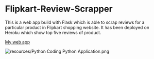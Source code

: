 # Flipkart-Review-Scrapper
This is a web app build with Flask which is able to scrap reviews for a particular product in Flipkart shopping website. It has been deployed on Heroku which show top five reviews of product.



[My web app](https://agile-mesa-49911.herokuapp.com/)



![resources/Python Coding Python Application.png]()
